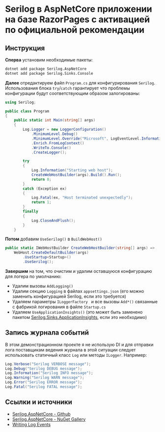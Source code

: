 ﻿# Serilog в AspNetCore приложении на базе RazorPages с активацией по официальной рекомендации

## Инструкция

**Сперва** установим необходимые пакеты: 

```bash
dotnet add package Serilog.AspNetCore
dotnet add package Serilog.Sinks.Console
```

**Далее** отредактируем файл `Program.cs` для конфигурирования `Serilog`.
Использования блока `try`/`catch` гарантирует что проблемы конфигурации будут соответствующим образом залогированы:

```csharp
using Serilog;

public class Program
{
    public static int Main(string[] args)
    {
        Log.Logger = new LoggerConfiguration()
            .MinimumLevel.Debug()
            .MinimumLevel.Override("Microsoft", LogEventLevel.Information)
            .Enrich.FromLogContext()
            .WriteTo.Console()
            .CreateLogger();

        try
        {
            Log.Information("Starting web host");
            CreateWebHostBuilder(args).Build().Run();
            return 0;
        }
        catch (Exception ex)
        {
            Log.Fatal(ex, "Host terminated unexpectedly");
            return 1;
        }
        finally
        {
            Log.CloseAndFlush();
        }
    }
```

**Потом** добавим `UseSerilog()` в `BuildWebHost()`

```csharp
public static IWebHostBuilder CreateWebHostBuilder(string[] args) =>
    WebHost.CreateDefaultBuilder(args)
        .UseStartup<Startup>()
        .UseSerilog();
```

**Завершим** на том, что очистим и удалим оставшуюся конфигурацию для логера по умолчанию:

* Удалим вызовы `AddLogging()`
* Удалим секцию `Logging` в файлах `appsettings.json` (его можно заменить конфигурацией Serilog, если это требуется)
* Удаляем параметры `ILoggerFactory ` и все вызовы `Add*()` связанные с фабрикой логирования в файле `Startup.cs`
* Удаляем `UseApplicationInsights()` (это может быть заменено пакетом [Serilog.Sinks.ApplicationInsights](https://github.com/serilog/serilog-sinks-applicationinsights), если это необходимо)

## Запись журнала событий

В этом демонстрационном проекте я не использую DI и для отправки лога поставщикам ведения журнала в этой ситуации следует использовать статичный класс `Log` или методы `ILogger`.
Например:

```csharp
Log.Verbose("Serilog VERBOSE message");
Log.Debug("Serilog DEBUG message");
Log.Information("Serilog INFO message");
Log.Warning("Serilog WARN message");
Log.Error("Serilog ERROR message");
Log.Fatal("Serilog FATAL message");
```

## Ссылки и источники

* [Serilog.AspNetCore - Github](https://github.com/serilog/serilog-aspnetcore)
* [Serilog.AspNetCore - NuGet Gallery](https://www.nuget.org/packages/Serilog.AspNetCore)
* [Writing Log Events](https://github.com/serilog/serilog/wiki/Writing-Log-Events)
